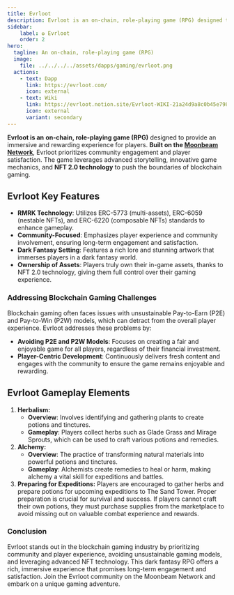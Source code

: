 ```yaml
---
title: Evrloot
description: Evrloot is an on-chain, role-playing game (RPG) designed to provide an immersive and rewarding experience for players. Built on the Moonbeam Network.
sidebar:
    label: ✪ Evrloot
    order: 2
hero:
  tagline: An on-chain, role-playing game (RPG)
  image: 
    file: ../../../../assets/dapps/gaming/evrloot.png
  actions:
    - text: Dapp
      link: https://evrloot.com/
      icon: external
    - text: Wiki
      link: https://evrloot.notion.site/Evrloot-WIKI-21a24d9a8c0b45e7982870b4193ba0d6
      icon: external
      variant: secondary
---
```


**Evrloot is an** **on-chain, role-playing game (RPG)** designed to provide an immersive and rewarding experience for players. **Built on the [Moonbeam Network](https://dablock.com/dapps/moonbeam-network/)**, Evrloot prioritizes community engagement and player satisfaction. The game leverages advanced storytelling, innovative game mechanics, and **NFT 2.0 technology** to push the boundaries of blockchain gaming.

## Evrloot Key Features
- **RMRK Technology**: Utilizes ERC-5773 (multi-assets), ERC-6059 (nestable NFTs), and ERC-6220 (composable NFTs) standards to enhance gameplay.
- **Community-Focused**: Emphasizes player experience and community involvement, ensuring long-term engagement and satisfaction.
- **Dark Fantasy Setting**: Features a rich lore and stunning artwork that immerses players in a dark fantasy world.
- **Ownership of Assets**: Players truly own their in-game assets, thanks to NFT 2.0 technology, giving them full control over their gaming experience.

### Addressing Blockchain Gaming Challenges
Blockchain gaming often faces issues with unsustainable Pay-to-Earn (P2E) and Pay-to-Win (P2W) models, which can detract from the overall player experience. Evrloot addresses these problems by:

- **Avoiding P2E and P2W Models**: Focuses on creating a fair and enjoyable game for all players, regardless of their financial investment.
- **Player-Centric Development**: Continuously delivers fresh content and engages with the community to ensure the game remains enjoyable and rewarding.

## Evrloot Gameplay Elements
1. **Herbalism:**
    - **Overview**: Involves identifying and gathering plants to create potions and tinctures.
    - **Gameplay**: Players collect herbs such as Glade Grass and Mirage Sprouts, which can be used to craft various potions and remedies.
2. **Alchemy:**
    - **Overview**: The practice of transforming natural materials into powerful potions and tinctures.
    - **Gameplay**: Alchemists create remedies to heal or harm, making alchemy a vital skill for expeditions and battles.
3. **Preparing for Expeditions:** Players are encouraged to gather herbs and prepare potions for upcoming expeditions to The Sand Tower. Proper preparation is crucial for survival and success. If players cannot craft their own potions, they must purchase supplies from the marketplace to avoid missing out on valuable combat experience and rewards.

### Conclusion
Evrloot stands out in the blockchain gaming industry by prioritizing community and player experience, avoiding unsustainable gaming models, and leveraging advanced NFT technology. This dark fantasy RPG offers a rich, immersive experience that promises long-term engagement and satisfaction. Join the Evrloot community on the Moonbeam Network and embark on a unique gaming adventure.
